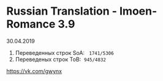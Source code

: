 # Russian Translation - Imoen-Romance 3.9 
30.04.2019
<ol>
<li>Переведенных строк SoA: &nbsp;&nbsp;<code>1741/5306</code>&nbsp;</li>
<li>Переведеных строк ToB:&nbsp;&nbsp;<code>945/4832</code>&nbsp;</li>
</ol>

<p><a href="https://vk.com/gwynx" target="_blank" rel="noopener">https://vk.com/gwynx</a></p>


